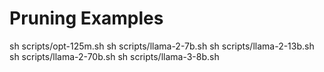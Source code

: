 # Pruning Examples
sh scripts/opt-125m.sh
sh scripts/llama-2-7b.sh
sh scripts/llama-2-13b.sh
sh scripts/llama-2-70b.sh
sh scripts/llama-3-8b.sh
